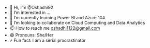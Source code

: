 - 👋 Hi, I’m @Oshadhi92
- 👀 I’m interested in ...
- 🌱 I’m currently learning Power BI and Azure 104
- 💞️ I’m looking to collaborate on Cloud Computing and Data Analytics
- 📫 How to reach me oshadhi1122@gmail.com
- 😄 Pronouns: She/Her
- ⚡ Fun fact: I am a serial procrastinator

<!---
Oshadhi92/Oshadhi92 is a ✨ special ✨ repository because its `README.md` (this file) appears on your GitHub profile.
You can click the Preview link to take a look at your changes.
--->
